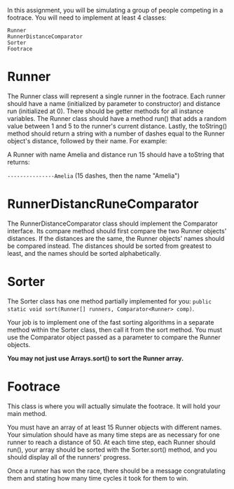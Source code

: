 In this assignment, you will be simulating a group of people competing in a footrace. You will need to implement at least 4 classes:

    Runner
    RunnerDistanceComparator
    Sorter
    Footrace

# Runner

The Runner class will represent a single runner in the footrace. Each runner should have a name (initialized by parameter to constructor) and distance run (initialized at 0). There should be getter methods for all instance variables. The Runner class should have a method run() that adds a random value between 1 and 5 to the runner's current distance. Lastly, the toString() method should return a string with a number of dashes equal to the Runner object's distance, followed by their name. For example:

A Runner with name Amelia and distance run 15 should have a toString that returns:

`---------------Amelia`
(15 dashes, then the name "Amelia")


# RunnerDistancRuneComparator

The RunnerDistanceComparator class should implement the Comparator interface. Its compare method should first compare the two Runner objects' distances. If the distances are the same, the Runner objects' names should be compared instead. The distances should be sorted from greatest to least, and the names should be sorted alphabetically.

# Sorter

The Sorter class has one method partially implemented for you:
`public static void sort(Runner[] runners, Comparator<Runner> comp)`.

Your job is to implement one of the fast sorting algorithms in a separate method within the Sorter class, then call it from the sort method. You must use the Comparator object passed as a parameter to compare the Runner objects.

**You may not just use Arrays.sort() to sort the Runner array.**

# Footrace

This class is where you will actually simulate the footrace. It will hold your main method.

You must have an array of at least 15 Runner objects with different names. Your simulation should have as many time steps are as necessary for one runner to reach a distance of 50. At each time step, each Runner should run(), your array should be sorted with the Sorter.sort() method, and you should display all of the runners' progress.

Once a runner has won the race, there should be a message congratulating them and stating how many time cycles it took for them to win.
